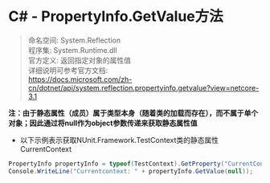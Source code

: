 # C# - PropertyInfo.GetValue方法
> 命名空间: System.Reflection   
> 程序集: System.Runtime.dll   
> 官方定义: 返回指定对象的属性值   
> 详细说明可参考官方文档:   
https://docs.microsoft.com/zh-cn/dotnet/api/system.reflection.propertyinfo.getvalue?view=netcore-3.1

**注：由于静态属性（成员）属于类型本身（随着类的加载而存在），而不属于单个对象；因此通过将null作为object参数传递来获取静态属性值**   
* 以下示例表示获取NUnit.Framework.TestContext类的静态属性CurrentContext  
```C#
PropertyInfo propertyInfo = typeof(TestContext).GetProperty("CurrentContext");
Console.WriteLine("Currentcontext: " + propertyInfo.GetValue(null));
```